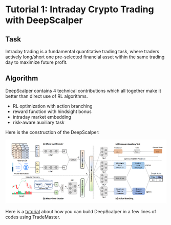 # Tutorial 1: Intraday Crypto Trading with DeepScalper

## Task
Intraday trading is a fundamental quantitative trading task, where traders actively long/short one pre-selected financial asset within the same trading day to maximize future profit.

## Algorithm
DeepScalper contains 4 technical contributions which all together make it better than direct use of RL algorithms.
- RL optimization with action branching
- reward function with hindsight bonus
- intraday market embedding
- risk-aware auxiliary task

Here is the construction of the DeepScalper:
<div align="center">
  <img src="./DeepScalper.png" width = 900 height = 200 />
</div>



Here is a [tutorial](https://github.com/DVampire/TradeMasterReBuild/tree/main/tutorial/DeepScalper.ipynb) about how you can build DeepScalper in a few lines of codes using TradeMaster.